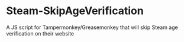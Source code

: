 # Steam-SkipAgeVerification
A JS script for Tampermonkey/Greasemonkey that will skip Steam age verification on their website
